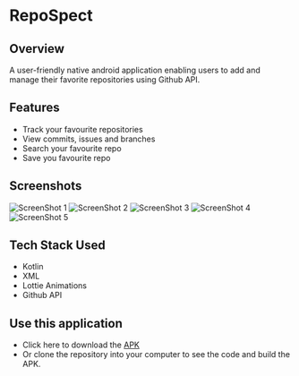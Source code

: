 # RepoSpect
## Overview
A user-friendly native android application enabling users to add and manage their favorite repositories using Github API.
## Features
* Track your favourite repositories
* View commits, issues and branches
* Search your favourite repo
* Save you favourite repo
## Screenshots
![ScreenShot 1](./doc_assets/rs_1.png)
![ScreenShot 2](./doc_assets/rs2.png)
![ScreenShot 3](./doc_assets/rs3.png)
![ScreenShot 4](./doc_assets/rs4.png)
![ScreenShot 5](./doc_assets/rs5.png)
## Tech Stack Used
* Kotlin
* XML
* Lottie Animations
* Github API
## Use this application
* Click here to download the [APK](https://drive.google.com/file/d/1bUuQEF9UJx2yfx0OauTxZRmrDIEHyqjV/view?usp=drive_link)
* Or clone the repository into your computer to see the code and build the APK.
